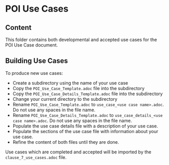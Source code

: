 # POI Use Cases

## Content

This folder contains both developmental and accepted use cases for the POI Use Case document.

## Building Use Cases

To produce new use cases:

* Create a subdirectory using the name of your use case
* Copy the `POI_Use_Case_Template.adoc` file into the subdirectory
* Copy the `POI_Use_Case_Details_Template.adoc` file into the subdirectory
* Change your current directory to the subdirectory
* Rename `POI_Use_Case_Template.adoc` to `use_case_<use case name>.adoc`. Do not use any spaces in the file name.
* Rename `POI_Use_Case_Details_Template.adoc` to `use_case_details_<use case name>.adoc`. Do not use any spaces in the file name.
* Populate the use case details file with a description of your use case.
* Populate the sections of the use case file with information about your use case.
* Refine the content of both files until they are done.

Use cases which are completed and accepted will be imported by the `clause_7_use_cases.adoc` file.
 

